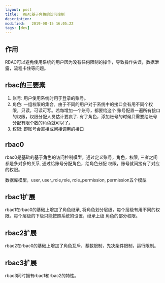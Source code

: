 ```yaml
---
layout: post
title:  RBAC基于角色的访问控制
description: 
modified:   2019-08-15 16:05:22
tags: [dev]
---
```


## 作用
RBAC可以避免使用系统的用户因为没有任何限制的操作，导致操作失误，数据泄露，流程卡住等问题。

## rbac的三要素
1. 账号: 用户使用系统时用于登录的账号。
2. 角色: 一组权限的集合，由于不同的用户对于系统中的接口会有用不同个权限，只读，可读可写。若每增加一个账号，都要给这个
账号配置一遍所有接口的权限，权限分配人员估计要疯了. 有了角色，添加账号的时候只需要给账号分配有限个数的角色就可以了。
3. 权限: 即账号会直接或间接调用的接口

## rbac0
rbac0是基础的基于角色的访问控制模型，通过定义账号，角色，权限, 三者之间都是多对多的关系, 通过给账号分配角色，给角色分配
权限，账号就间接有了对应的权限。

数据库模型，user, user_role,role, role_permission, permission五个模型

## rbac1扩展
rbac1在rbac0的基础上增加了角色继承, 将角色划分层级，每个层级有用不同的权限。每个层级的下级只能按照系统的设置，继承上级
角色的部分权限。

## rbac2扩展
rbac2在rbac0的基础上增加了角色互斥，基数限制，先决条件限制，运行限制。

## rbac3扩展
rbac3同时拥有rbac1和rbac2的特性。
